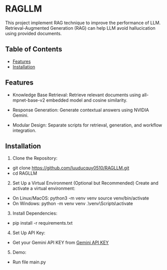 # RAGLLM

This project implement RAG technique to improve the performance of LLM. Retrieval-Augmented Generation (RAG) can help LLM avoid hallucication using provided documents. 

## Table of Contents

- [Features](#features)
- [Installation](#installation)


## Features

- Knowledge Base Retrieval: Retrieve relevant documents using all-mpnet-base-v2 embedded model and cosine similarity.

- Response Generation: Generate contextual answers using NVIDIA Gemini.

- Modular Design: Separate scripts for retrieval, generation, and workflow integration.

## Installation

1. Clone the Repository:

- git clone https://github.com/luuducquy0510/RAGLLM.git
- cd RAGLLM

2. Set Up a Virtual Environment (Optional but Recommended)
Create and activate a virtual environment:

- On Linux/MacOS:
    python3 -m venv venv
    source venv/bin/activate
- On Windows:
    python -m venv venv
    .\venv\Scripts\activate

3. Install Dependencies:

- pip install -r requirements.txt

4. Set Up API Key:
- Get your Gemini API KEY from [Gemini API KEY](https://aistudio.google.com/app/apikey)

5. Demo:
- Run file main.py